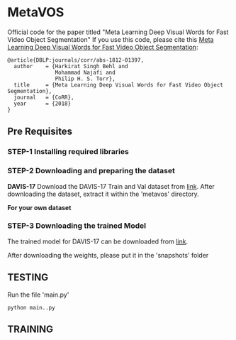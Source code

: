 # MetaVOS
Official code for the paper titled "Meta Learning Deep Visual Words for Fast Video Object Segmentation"
If you use this code, please cite this [Meta Learning Deep Visual Words for Fast Video Object Segmentation](https://arxiv.org/abs/1812.01397):


	@article{DBLP:journals/corr/abs-1812-01397,
	  author    = {Harkirat Singh Behl and
	               Mohammad Najafi and
	               Philip H. S. Torr},
	  title     = {Meta Learning Deep Visual Words for Fast Video Object Segmentation},
	  journal   = {CoRR},
	  year      = {2018}
	}


## Pre Requisites

### STEP-1 Installing required libraries


### STEP-2 Downloading and preparing the dataset

**DAVIS-17**
Download the DAVIS-17 Train and Val dataset from [link](https://data.vision.ee.ethz.ch/csergi/share/davis/DAVIS-2017-trainval-Full-Resolution.zip).
After downloading the dataset, extract it within the 'metavos' directory.

**For your own dataset**


### STEP-3 Downloading the trained Model
The trained model for DAVIS-17 can be downloaded from [link](https://unioxfordnexus-my.sharepoint.com/:u:/r/personal/engs1635_ox_ac_uk/Documents/research/segmentation/metavos_data/DAVIS_2017_prototypical_MODES_train_max_109000.pth?csf=1&e=VvEG1G).

After downloading the weights, please put it in the 'snapshots' folder


## TESTING
Run the file 'main.py'

	python main..py


## TRAINING
